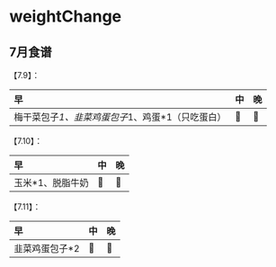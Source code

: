 # weightChange

## 7月食谱

【7.9】：

| 早                           | 中  | 晚  |
|:----------------------------| :- | :- |
| 梅干菜包子*1、韭菜鸡蛋包子*1、鸡蛋*1（只吃蛋白） | 🚫 | 🚫 |


【7.10】：


| 早          | 中  | 晚  |
| :--------- | :- | :- |
| 玉米\*1、脱脂牛奶 | 🚫 | 🚫 |

【7.11】：


| 早        | 中  | 晚  |
|:---------| :- | :- |
| 韭菜鸡蛋包子*2 | 🚫 | 🚫 |